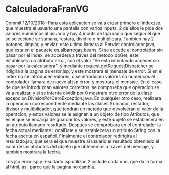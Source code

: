 # CalculadoraFranVG
Commit 12/10/2018
-Para esta aplicacion se va a crear primero el index.jsp, que muestra al usuario una pantalla con varios inputs, 2 de ellos le pide dos valores
numéricos al usuario y hay 4 inputs de tipo radio que segun el que se seleccione se sumara, restara, dividira o multiplicara.
Tambien hay 2 botones, limpiar, y enviar, este ultimo llamara al Servlet controlador.java, que esta en el paquete es.albarregas.beans.
Si se accede al controlador sin pasar por el index, se accedera a traves del metodo doGet, este establecera un atributo error, con el valor "Se esta
intentando acceder sin pasar por la calculadora", y mediante request.getRequestDispatcher se ridigira a la pagina de error.jsp, y este mostrara el mensaje de error.
Si en el index no se introducen valores, o se introducen valores no numericos el controlador llamara de nuevo al jsp error, y mostrara el mensaje.
En el caso de que se introduzcan valores correctos, se comprueba que operacion se va a realizar, y si se intenta dividir por 0 mostrara otro error de la  clase excepcion
DivisionPorCeroException.java. En cualquier otro caso, realizara la operacion correspondiente mediante las clases Sumador, restador, divisor y multiplicador, que tendran un metodo que devolveran
el valor de la operacion, y estos valores se le asignan a un objeto de tipo Atributos, que es el que se encarga de guardar los valores, y este objeto
se establecera en un atributo llamado resultado. 
Despues se comprobara en el controlador la fecha actual mediante LocalDate y se establecera un atributo String con la fecha escrita en español.
Finalmente el controlador redirigira al resultado.jsp, que sera el que muestre al usuario el resultado obteniedo el valor de los atributos del objeto que obtenemos a traves del mensaje,
y tambien mostrara la fecha.

Los jsp error.jsp y resultado.jsp utilizan 2 include cada uno, que da la forma al html, asi, parce que la pagina no cambia.
